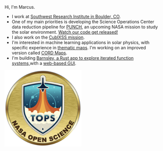 Hi, I'm Marcus. 

- I work at [Southwest Research Institute in Boulder, CO](https://www.boulder.swri.edu/). 
- One of my main priorities is developing the Science Operations Center data reduction pipeline for [PUNCH](https://punch.space.swri.edu/), an upcoming NASA mission to study the solar environment. [Watch our code get released!](https://github.com/punch-mission)
- I also work on the [CubIXSS mission](https://github.com/CubIXSS). 
- I'm interested in machine learning applications in solar physics, with specific experience in [thematic maps](https://www.swsc-journal.org/articles/swsc/pdf/2019/01/swsc180074.pdf). I'm working on an improved version called [CORD Maps](https://github.com/jmbhughes/cordmap).  
- I'm building [Barnsley, a Rust app to explore iterated function systems,](https://github.com/jmbhughes/barnsley)with a [web-based GUI](https://jmbhughes.com/barnsley_gui/). 

<a href="https://www.credly.com/badges/4d400179-8866-470d-b69a-867c92a71e53/public_url"><img src='nasa-open-science.png' width='250'></a>
